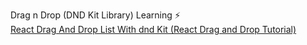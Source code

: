 Drag n Drop (DND Kit Library) Learning ⚡  
[React Drag And Drop List With dnd Kit (React Drag and Drop Tutorial)](https://www.youtube.com/watch?v=Z8RoA_YSGDQ)
